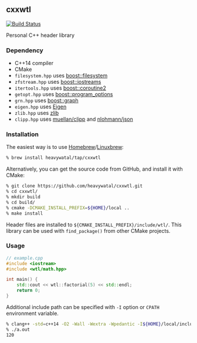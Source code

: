## cxxwtl

[![Build Status](https://travis-ci.org/heavywatal/cxxwtl.svg?branch=master)](https://travis-ci.org/heavywatal/cxxwtl)

Personal C++ header library


### Dependency

- C++14 compiler
- CMake
- `filesystem.hpp` uses [boost::filesystem](http://www.boost.org/doc/libs/release/libs/filesystem/doc/)
- `zfstream.hpp` uses [boost::iostreams](http://www.boost.org/doc/libs/release/libs/iostreams/doc/)
- `itertools.hpp` uses [boost::coroutine2](http://www.boost.org/doc/libs/release/libs/coroutine2/doc/html/)
- `getopt.hpp` uses [boost::program_options](http://www.boost.org/doc/libs/release/libs/program_options/doc/)
- `grn.hpp` uses [boost::graph](http://www.boost.org/doc/libs/release/libs/graph/doc/)
- `eigen.hpp` uses [Eigen](https://eigen.tuxfamily.org/)
- `zlib.hpp` uses [zlib](https://github.com/madler/zlib)
- `clipp.hpp` uses
  [muellan/clipp](https://github.com/muellan/clipp) and
  [nlohmann/json](https://github.com/nlohmann/json)


### Installation

The easiest way is to use [Homebrew](https://brew.sh/)/[Linuxbrew](http://linuxbrew.sh/):
```sh
% brew install heavywatal/tap/cxxwtl
```

Alternatively, you can get the source code from GitHub, and install it with CMake:
```sh
% git clone https://github.com/heavywatal/cxxwtl.git
% cd cxxwtl/
% mkdir build
% cd build/
% cmake -DCMAKE_INSTALL_PREFIX=${HOME}/local ..
% make install
```
Header files are installed to `${CMAKE_INSTALL_PREFIX}/include/wtl/`.
This library can be used with `find_package()` from other CMake projects.


### Usage

```c++
// example.cpp
#include <iostream>
#include <wtl/math.hpp>

int main() {
    std::cout << wtl::factorial(5) << std::endl;
    return 0;
}
```

Additional include path can be specified with `-I` option or `CPATH` environment variable.

```sh
% clang++ -std=c++14 -O2 -Wall -Wextra -Wpedantic -I${HOME}/local/include example.cpp
% ./a.out
120
```
